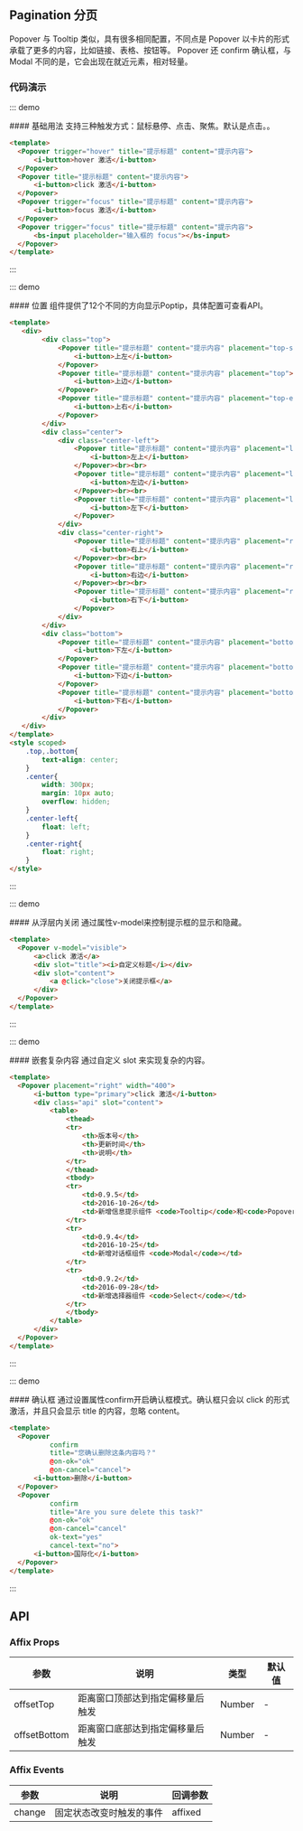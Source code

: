 <script>
    export default {
        data () {
            return {
                visible: false
            }
        },
        methods: {
            ok () {
            },
            cancel () {
            },
            close () {
                this.visible = false;
            }
        }

    }
</script>

<style scoped>
    .top,.bottom{
        text-align: center;
    }
    .center{
        width: 300px;
        margin: 10px auto;
        overflow: hidden;
    }
    .center-left{
        float: left;
    }
    .center-right{
        float: right;
    }
</style>
## Pagination 分页

Popover 与 Tooltip 类似，具有很多相同配置，不同点是 Popover 以卡片的形式承载了更多的内容，比如链接、表格、按钮等。
Popover 还 confirm 确认框，与 Modal 不同的是，它会出现在就近元素，相对轻量。

### 代码演示

::: demo
<summary>
  #### 基础用法
  支持三种触发方式：鼠标悬停、点击、聚焦。默认是点击。。
</summary>

```html
<template>
  <Popover trigger="hover" title="提示标题" content="提示内容">
      <i-button>hover 激活</i-button>
  </Popover>
  <Popover title="提示标题" content="提示内容">
      <i-button>click 激活</i-button>
  </Popover>
  <Popover trigger="focus" title="提示标题" content="提示内容">
      <i-button>focus 激活</i-button>
  </Popover>
  <Popover trigger="focus" title="提示标题" content="提示内容">
      <bs-input placeholder="输入框的 focus"></bs-input>
  </Popover>
</template>
```
:::

::: demo
<summary>
  #### 位置
  组件提供了12个不同的方向显示Poptip，具体配置可查看API。
</summary>

```html
<template>
   <div>
        <div class="top">
            <Popover title="提示标题" content="提示内容" placement="top-start">
                <i-button>上左</i-button>
            </Popover>
            <Popover title="提示标题" content="提示内容" placement="top">
                <i-button>上边</i-button>
            </Popover>
            <Popover title="提示标题" content="提示内容" placement="top-end">
                <i-button>上右</i-button>
            </Popover>
        </div>
        <div class="center">
            <div class="center-left">
                <Popover title="提示标题" content="提示内容" placement="left-start">
                    <i-button>左上</i-button>
                </Popover><br><br>
                <Popover title="提示标题" content="提示内容" placement="left">
                    <i-button>左边</i-button>
                </Popover><br><br>
                <Popover title="提示标题" content="提示内容" placement="left-end">
                    <i-button>左下</i-button>
                </Popover>
            </div>
            <div class="center-right">
                <Popover title="提示标题" content="提示内容" placement="right-start">
                    <i-button>右上</i-button>
                </Popover><br><br>
                <Popover title="提示标题" content="提示内容" placement="right">
                    <i-button>右边</i-button>
                </Popover><br><br>
                <Popover title="提示标题" content="提示内容" placement="right-end">
                    <i-button>右下</i-button>
                </Popover>
            </div>
        </div>
        <div class="bottom">
            <Popover title="提示标题" content="提示内容" placement="bottom-start">
                <i-button>下左</i-button>
            </Popover>
            <Popover title="提示标题" content="提示内容" placement="bottom">
                <i-button>下边</i-button>
            </Popover>
            <Popover title="提示标题" content="提示内容" placement="bottom-end">
                <i-button>下右</i-button>
            </Popover>
        </div>
   </div>
</template>
<style scoped>
    .top,.bottom{
        text-align: center;
    }
    .center{
        width: 300px;
        margin: 10px auto;
        overflow: hidden;
    }
    .center-left{
        float: left;
    }
    .center-right{
        float: right;
    }
</style>
```
:::

::: demo
<summary>
  #### 从浮层内关闭
  通过属性v-model来控制提示框的显示和隐藏。
</summary>

```html
<template>
  <Popover v-model="visible">
      <a>click 激活</a>
      <div slot="title"><i>自定义标题</i></div>
      <div slot="content">
          <a @click="close">关闭提示框</a>
      </div>
  </Popover>
</template>
```
:::

::: demo
<summary>
  #### 嵌套复杂内容
  通过自定义 slot 来实现复杂的内容。
</summary>

```html
<template>
  <Popover placement="right" width="400">
      <i-button type="primary">click 激活</i-button>
      <div class="api" slot="content">
          <table>
              <thead>
              <tr>
                  <th>版本号</th>
                  <th>更新时间</th>
                  <th>说明</th>
              </tr>
              </thead>
              <tbody>
              <tr>
                  <td>0.9.5</td>
                  <td>2016-10-26</td>
                  <td>新增信息提示组件 <code>Tooltip</code>和<code>Popover</code></td>
              </tr>
              <tr>
                  <td>0.9.4</td>
                  <td>2016-10-25</td>
                  <td>新增对话框组件 <code>Modal</code></td>
              </tr>
              <tr>
                  <td>0.9.2</td>
                  <td>2016-09-28</td>
                  <td>新增选择器组件 <code>Select</code></td>
              </tr>
              </tbody>
          </table>
      </div>
  </Popover>
</template>
```
:::

::: demo
<summary>
  #### 确认框
  通过设置属性confirm开启确认框模式。确认框只会以 click 的形式激活，并且只会显示 title 的内容，忽略 content。
</summary>

```html
<template>
  <Popover
          confirm
          title="您确认删除这条内容吗？"
          @on-ok="ok"
          @on-cancel="cancel">
      <i-button>删除</i-button>
  </Popover>
  <Popover
          confirm
          title="Are you sure delete this task?"
          @on-ok="ok"
          @on-cancel="cancel"
          ok-text="yes"
          cancel-text="no">
      <i-button>国际化</i-button>
  </Popover>
</template>
```
:::


## API

### Affix Props
| 参数        | 说明           | 类型               | 默认值       |
|------------|----------------|-------------------|-------------|
| offsetTop    | 距离窗口顶部达到指定偏移量后触发 | Number | - |
| offsetBottom | 距离窗口底部达到指定偏移量后触发 | Number | - |

### Affix Events
| 参数        | 说明           | 回调参数               |
|------------|----------------|-------------------|
| change | 固定状态改变时触发的事件 | affixed |
